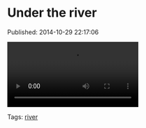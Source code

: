 
# Under the river

Published: 2014-10-29 22:17:06

<video type="video/mp4" src="101288164262.mp4"></video>

Tags: [river](tag-river.md)
